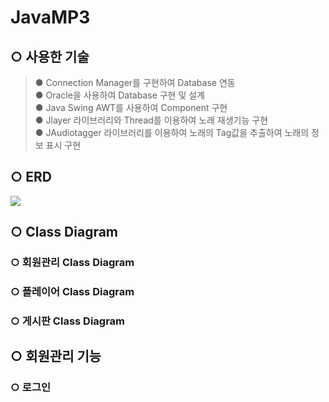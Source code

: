 # JavaMP3
## ○ 사용한 기술
> ● Connection Manager를 구현하여 Database 연동</br>
> ● Oracle을 사용하여 Database 구현 및 설계 </br>
> ● Java Swing AWT를 사용하여 Component 구현 </br>
> ● Jlayer 라이브러리와 Thread를 이용하여 노래 재생기능 구현 </br>
> ● JAudiotagger 라이브러리를 이용하여 노래의 Tag값을 추출하여 노래의 정보 표시 구현 </br>

## ○ ERD
<img src="https://postfiles.pstatic.net/MjAxOTA1MTlfNzMg/MDAxNTU4MjY0MzY0NDYz.RaHQDTBDd2OqhLFzQ4VOpBUJOo7aRBHNcD6JWBTdkGcg.HXWO7T3QPGJRzOheos-E_ll7cI1LRfU7zvN6qoQFbh4g.PNG.jsh2583/erd.png?type=w773"/>

## ○ Class Diagram
### ○ 회원관리 Class Diagram
### ○ 플레이어 Class Diagram
### ○ 게시판 Class Diagram

## ○ 회원관리 기능
### ○ 로그인
<img scr="">
